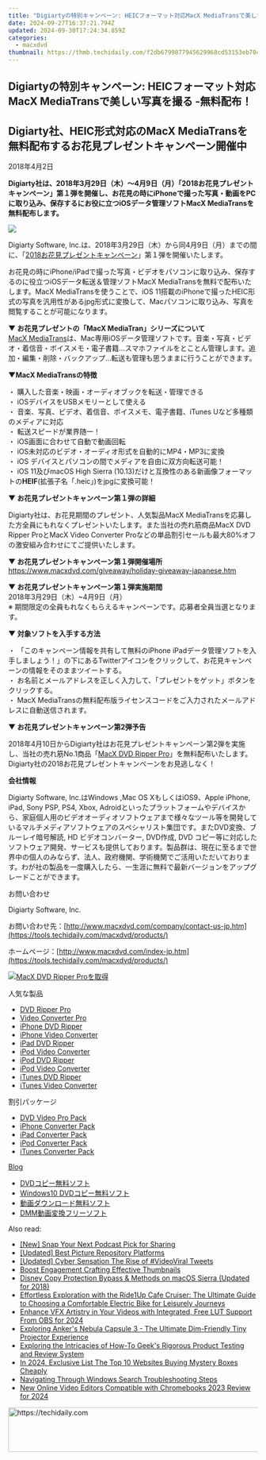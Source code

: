 ```yaml
---
title: "Digiartyの特別キャンペーン: HEICフォーマット対応MacX MediaTransで美しい写真を撮る -無料配布！"
date: 2024-09-27T16:37:21.794Z
updated: 2024-09-30T17:24:34.859Z
categories:
  - macxdvd
thumbnail: https://thmb.techidaily.com/f2db6799877945629968cd53153eb704a207aecfe965da9d03779dc5b0786c10.jpg
---
```


## Digiartyの特別キャンペーン: HEICフォーマット対応MacX MediaTransで美しい写真を撮る -無料配布！

## Digiarty社、HEIC形式対応のMacX MediaTransを無料配布するお花見プレゼントキャンペーン開催中

2018年4月2日

**Digiarty社は、2018年3月29日（木）～4月9日（月）「2018お花見プレゼントキャンペーン」第１弾を開催し、お花見の時にiPhoneで撮った写真・動画をPCに取り込み、保存するにお役に立つiOSデータ管理ソフトMacX MediaTransを無料配布します。**

![](https://www.macxdvd.com/press-room/image/macxdvd-2018-ohanami-mt-giveaway-jp.jpg)

Digiarty Software, Inc.は、2018年3月29日（木）から同4月9日（月）までの間に、「[2018お花見プレゼントキャンペーン](https://tools.techidaily.com/macxdvd/products/)」第１弾を開催いたします。

お花見の時にiPhone/iPadで撮った写真・ビデオをパソコンに取り込み、保存するのに役立つiOSデータ転送＆管理ソフトMacX MediaTransを無料で配布いたします。MacX MediaTransを使うことで、iOS 11搭載のiPhoneで撮ったHEIC形式の写真を汎用性があるjpg形式に変換して、Macパソコンに取り込み、写真を閲覧することが可能になります。

**▼ お花見プレゼントの「MacX MediaTran」シリーズについて**  
[MacX MediaTrans](https://tools.techidaily.com/macxdvd/products/)は、Mac専用iOSデータ管理ソフトです。音楽・写真・ビデオ・着信音・ボイスメモ・電子書籍…スマホファイルをとことん管理します。追加・編集・削除・バックアップ…転送も管理も思うままに行うことができます。

**▼MacX MediaTransの特徴**

・ 購入した音楽・映画・オーディオブックを転送・管理できる   
 ・ iOSデバイスをUSBメモリーとして使える   
 ・ 音楽、写真、ビデオ、着信音、ボイスメモ、電子書籍、iTunes Uなど多種類のメディアに対応   
 ・ 転送スピードが業界随一！   
 ・ iOS画面に合わせて自動で動画回転   
 ・ iOS未対応のビデオ・オーディオ形式を自動的にMP4・MP3に変換   
 ・ iOS デバイスとパソコンの間でメディアを自由に双方向転送可能！   
 ・ iOS 11及びmacOS High Sierra (10.13)だけと互換性のある新画像フォーマットの**HEIF**(拡張子名「.heic」)をjpgに変換可能！ 

**▼ お花見プレゼントキャンペーン第１弾の詳細**

Digiarty社は、お花見期間のプレゼント、人気製品MacX MediaTransを応募した方全員にもれなくプレゼントいたします。また当社の売れ筋商品MacX DVD Ripper ProとMacX Video Converter Proなどの単品割引セールも最大80%オフの激安組み合わせにてご提供いたします。

**▼ お花見プレゼントキャンペーン第１弾開催場所**  
<https://www.macxdvd.com/giveaway/holiday-giveaway-japanese.htm>

**▼ お花見プレゼントキャンペーン第１弾実施期間**  
 2018年3月29日（木）\~4月9日（月）  
 ※ 期間限定の全員もれなくもらえるキャンペーンです。応募者全員当選となります。

**▼ 対象ソフトを入手する方法** 

・ 「このキャンペーン情報を共有して無料のiPhone iPadデータ管理ソフトを入手しましょう！」の下にあるTwitterアイコンをクリックして、お花見キャンペーンの情報をそのままツイートする。   
 ・ お名前とメールアドレスを正しく入力して、「プレゼントをゲット」ボタンをクリックする。   
 ・ MacX MediaTransの無料配布版ライセンスコードをご入力されたメールアドレスに自動送信されます。 

**▼ お花見プレゼントキャンペーン第2弾予告** 

2018年4月10日からDigiarty社はお花見プレゼントキャンペーン第2弾を実施し、当社の売れ筋No.1商品「[MacX DVD Ripper Pro](https://tools.techidaily.com/macxdvd/products/)」を無料配布いたします。Digiarty社の2018お花見プレゼントキャンペーンをお見逃しなく！

**会社情報**

Digiarty Software, Inc.はWindows ,Mac OS XもしくはiOS9、Apple iPhone, iPad, Sony PSP, PS4, Xbox, Adroidといったプラットフォームやデバイスから、家庭個人用のビデオオーディオソフトウェアまで様々なツール等を開発しているマルチメディアソフトウェアのスペシャリスト集団です。またDVD変換、ブルーレイ暗号解読, HD ビデオコンバーター, DVD作成, DVD コピー等に対応したソフトウェア開発、サービスも提供しております。製品群は、現在に至るまで世界中の個人のみならず、法人、政府機関、学術機関でご活用いただいております。わが社の製品を一度購入したら、一生涯に無料で最新バージョンをアップグレードことができます。

お問い合わせ

Digiarty Software, Inc.

お問い合わせ先：[http://www.macxdvd.com/company/contact-us-jp.htm](https://tools.techidaily.com/macxdvd/products/) 

ホームページ：[http://www.macxdvd.com/index-jp.htm](https://tools.techidaily.com/macxdvd/products/) 

[![MacX DVD Ripper Proを取得](https://www.macxdvd.com/press-room/../banner/200-jp.png)](https://tools.techidaily.com/macxdvd/products/) 

人気な製品

* [DVD Ripper Pro](https://tools.techidaily.com/macxdvd/products/)
* [Video Converter Pro](https://tools.techidaily.com/macxdvd/products/)
* [iPhone DVD Ripper](https://tools.techidaily.com/macxdvd/products/)
* [iPhone Video Converter](https://tools.techidaily.com/macxdvd/products/)
* [iPad DVD Ripper](https://tools.techidaily.com/macxdvd/products/)
* [iPod Video Converter](https://tools.techidaily.com/macxdvd/products/)
* [iPod DVD Ripper](https://tools.techidaily.com/macxdvd/products/)
* [iPod Video Converter](https://tools.techidaily.com/macxdvd/products/)
* [iTunes DVD Ripper](https://tools.techidaily.com/macxdvd/products/)
* [iTunes Video Converter](https://tools.techidaily.com/macxdvd/products/)

割引パッケージ

* [DVD Video Pro Pack](https://tools.techidaily.com/macxdvd/products/)
* [iPhone Converter Pack](https://tools.techidaily.com/macxdvd/products/)
* [iPad Converter Pack](https://tools.techidaily.com/macxdvd/products/)
* [iPod Converter Pack](https://tools.techidaily.com/macxdvd/products/)
* [iTunes Converter Pack](https://tools.techidaily.com/macxdvd/products/)

[Blog](https://tools.techidaily.com/macxdvd/products/)

* [DVDコピー無料ソフト](https://tools.techidaily.com/macxdvd/products/)
* [Windows10 DVDコピー無料ソフト](https://tools.techidaily.com/macxdvd/products/)
* [動画ダウンロード無料ソフト](https://tools.techidaily.com/macxdvd/products/)
* [DMM動画変換フリーソフト](https://tools.techidaily.com/macxdvd/products/)

<ins class="adsbygoogle"
     style="display:block"
     data-ad-format="autorelaxed"
     data-ad-client="ca-pub-7571918770474297"
     data-ad-slot="1223367746"></ins>

<ins class="adsbygoogle"
     style="display:block"
     data-ad-client="ca-pub-7571918770474297"
     data-ad-slot="8358498916"
     data-ad-format="auto"
     data-full-width-responsive="true"></ins>

<span class="atpl-alsoreadstyle">Also read:</span>
<div><ul>
<li><a href="https://some-approaches.techidaily.com/new-snap-your-next-podcast-pick-for-sharing/"><u>[New] Snap Your Next Podcast Pick for Sharing</u></a></li>
<li><a href="https://extra-information.techidaily.com/updated-best-picture-repository-platforms/"><u>[Updated] Best Picture Repository Platforms</u></a></li>
<li><a href="https://twitter-videos.techidaily.com/updated-cyber-sensation-the-rise-of-videoviral-tweets/"><u>[Updated] Cyber Sensation The Rise of #VideoViral Tweets</u></a></li>
<li><a href="https://youtube-lab.techidaily.com/-engagement-crafting-effective-thumbnails/"><u>Boost Engagement Crafting Effective Thumbnails</u></a></li>
<li><a href="https://solve-help.techidaily.com/disney-copy-protection-bypass-and-methods-on-macos-sierra-updated-for-2018/"><u>Disney Copy Protection Bypass & Methods on macOS Sierra (Updated for 2018)</u></a></li>
<li><a href="https://solve-help.techidaily.com/effortless-exploration-with-the-ride1up-cafe-cruiser-the-ultimate-guide-to-choosing-a-comfortable-electric-bike-for-leisurely-journeys/"><u>Effortless Exploration with the Ride1Up Cafe Cruiser: The Ultimate Guide to Choosing a Comfortable Electric Bike for Leisurely Journeys</u></a></li>
<li><a href="https://fox-cloud.techidaily.com/enhance-vfx-artistry-in-your-videos-with-integrated-free-lut-support-from-obs-for-2024/"><u>Enhance VFX Artistry in Your Videos with Integrated, Free LUT Support From OBS for 2024</u></a></li>
<li><a href="https://solve-help.techidaily.com/exploring-ankers-nebula-capsule-3-the-ultimate-dim-friendly-tiny-projector-experience/"><u>Exploring Anker's Nebula Capsule 3 - The Ultimate Dim-Friendly Tiny Projector Experience</u></a></li>
<li><a href="https://solve-help.techidaily.com/exploring-the-intricacies-of-how-to-geeks-rigorous-product-testing-and-review-system/"><u>Exploring the Intricacies of How-To Geek's Rigorous Product Testing and Review System</u></a></li>
<li><a href="https://some-knowledge.techidaily.com/in-2024-exclusive-list-the-top-10-websites-buying-mystery-boxes-cheaply/"><u>In 2024, Exclusive List The Top 10 Websites Buying Mystery Boxes Cheaply</u></a></li>
<li><a href="https://win11.techidaily.com/navigating-through-windows-search-troubleshooting-steps/"><u>Navigating Through Windows Search Troubleshooting Steps</u></a></li>
<li><a href="https://video-content-creator.techidaily.com/new-online-video-editors-compatible-with-chromebooks-2023-review-for-2024/"><u>New Online Video Editors Compatible with Chromebooks 2023 Review for 2024</u></a></li>
</ul></div>

<!-- affiliate ads begin -->
<a href="https://unicoeye.pxf.io/c/5597632/2134246/18498" target="_top" id="2134246">
  <img src="//a.impactradius-go.com/display-ad/18498-2134246" border="0" alt="https://techidaily.com" width="728" height="90"/>
</a>
<img height="0" width="0" src="https://unicoeye.pxf.io/i/5597632/2134246/18498" style="position:absolute;visibility:hidden;" border="0" />
<!-- affiliate ads end -->

